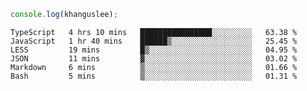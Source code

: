 ```js
console.log(khanguslee);
```

<!--START_SECTION:waka-->

```text
TypeScript   4 hrs 10 mins   ████████████████░░░░░░░░░   63.38 %
JavaScript   1 hr 40 mins    ██████▒░░░░░░░░░░░░░░░░░░   25.45 %
LESS         19 mins         █▒░░░░░░░░░░░░░░░░░░░░░░░   04.95 %
JSON         11 mins         ▓░░░░░░░░░░░░░░░░░░░░░░░░   03.02 %
Markdown     6 mins          ▒░░░░░░░░░░░░░░░░░░░░░░░░   01.66 %
Bash         5 mins          ▒░░░░░░░░░░░░░░░░░░░░░░░░   01.31 %
```

<!--END_SECTION:waka-->

<!--
**khanguslee/khanguslee** is a ✨ _special_ ✨ repository because its `README.md` (this file) appears on your GitHub profile.

Here are some ideas to get you started:

- 🔭 I’m currently working on ...
- 🌱 I’m currently learning ...
- 👯 I’m looking to collaborate on ...
- 🤔 I’m looking for help with ...
- 💬 Ask me about ...
- 📫 How to reach me: ...
- 😄 Pronouns: ...
- ⚡ Fun fact: ...
-->
